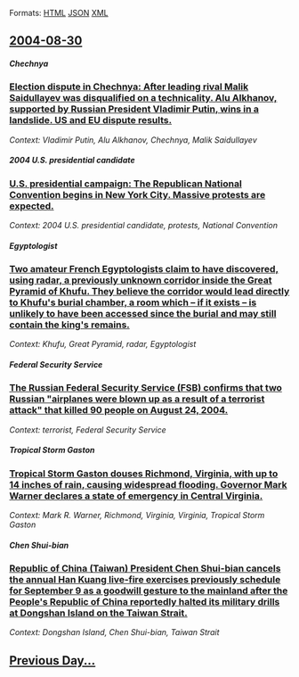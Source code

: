 
Formats: [HTML](2004/08/30/index.html)  [JSON](2004/08/30/index.json)  [XML](2004/08/30/index.xml)  

## [2004-08-30](/news/2004/08/30/index.md)

##### Chechnya
### [ Election dispute in Chechnya: After leading rival Malik Saidullayev was disqualified on a technicality. Alu Alkhanov, supported by Russian President Vladimir Putin, wins in a landslide. US and EU dispute results. ](/news/2004/08/30/election-dispute-in-chechnya-after-leading-rival-malik-saidullayev-was-disqualified-on-a-technicality-alu-alkhanov-supported-by-russian.md)
_Context: Vladimir Putin, Alu Alkhanov, Chechnya, Malik Saidullayev_

##### 2004 U.S. presidential candidate
### [ U.S. presidential campaign: The Republican National Convention begins in New York City. Massive protests are expected. ](/news/2004/08/30/u-s-presidential-campaign-the-republican-national-convention-begins-in-new-york-city-massive-protests-are-expected.md)
_Context: 2004 U.S. presidential candidate, protests, National Convention_

##### Egyptologist
### [ Two amateur French Egyptologists claim to have discovered, using radar, a previously unknown corridor inside the Great Pyramid of Khufu. They believe the corridor would lead directly to Khufu's burial chamber, a room which &ndash; if it exists &ndash; is unlikely to have been accessed since the burial and may still contain the king's remains. ](/news/2004/08/30/two-amateur-french-egyptologists-claim-to-have-discovered-using-radar-a-previously-unknown-corridor-inside-the-great-pyramid-of-khufu-th.md)
_Context: Khufu, Great Pyramid, radar, Egyptologist_

##### Federal Security Service
### [ The Russian Federal Security Service (FSB) confirms that two Russian "airplanes were blown up as a result of a terrorist attack" that killed 90 people on August 24, 2004. ](/news/2004/08/30/the-russian-federal-security-service-fsb-confirms-that-two-russian-airplanes-were-blown-up-as-a-result-of-a-terrorist-attack-that-kille.md)
_Context: terrorist, Federal Security Service_

##### Tropical Storm Gaston
### [ Tropical Storm Gaston douses Richmond, Virginia, with up to 14&nbsp;inches of rain, causing widespread flooding. Governor Mark Warner declares a state of emergency in Central Virginia. ](/news/2004/08/30/tropical-storm-gaston-douses-richmond-virginia-with-up-to-14-nbsp-inches-of-rain-causing-widespread-flooding-governor-mark-warner-decla.md)
_Context: Mark R. Warner, Richmond, Virginia, Virginia, Tropical Storm Gaston_

##### Chen Shui-bian
### [ Republic of China (Taiwan) President Chen Shui-bian cancels the annual Han Kuang live-fire exercises previously schedule for September 9 as a goodwill gesture to the mainland after the People's Republic of China reportedly halted its military drills at Dongshan Island on the Taiwan Strait. ](/news/2004/08/30/republic-of-china-taiwan-president-chen-shui-bian-cancels-the-annual-han-kuang-live-fire-exercises-previously-schedule-for-september-9-as.md)
_Context: Dongshan Island, Chen Shui-bian, Taiwan Strait_

## [Previous Day...](/news/2004/08/29/index.md)

